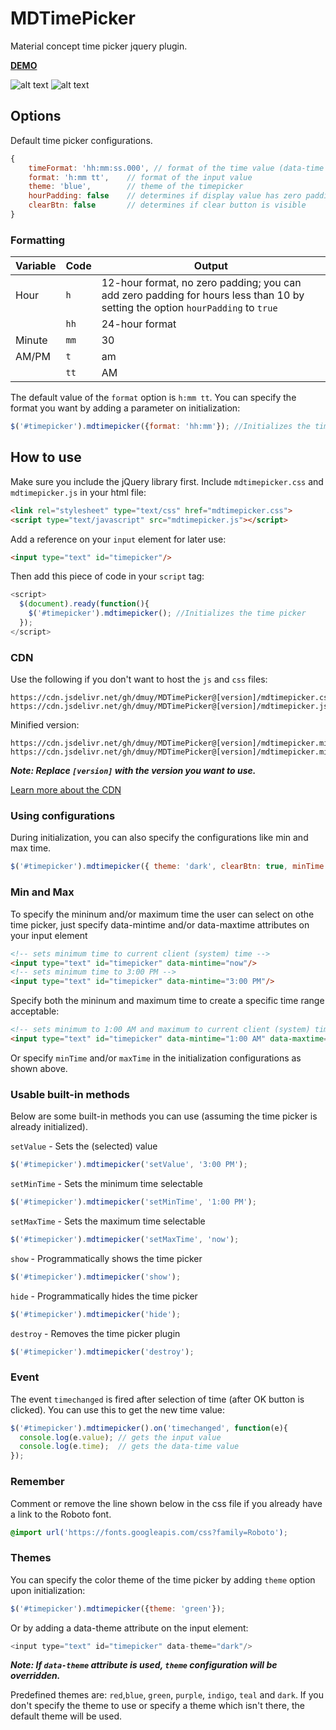 MDTimePicker
========

Material concept time picker jquery plugin.

**[DEMO](https://dmuy.github.io/MDTimePicker/)**

![alt text](https://i.imgur.com/4LyivoZ.png "TimePicker: Hour")
![alt text](https://i.imgur.com/BACEvsl.png "TimePicker: Minute")

## Options
Default time picker configurations.
```javascript
{
    timeFormat: 'hh:mm:ss.000', // format of the time value (data-time attribute)
    format: 'h:mm tt',    // format of the input value
    theme: 'blue',        // theme of the timepicker
    hourPadding: false    // determines if display value has zero padding for hour value less than 10 (i.e. 05:30 PM); 24-hour format has padding by default
    clearBtn: false       // determines if clear button is visible
}
```

### Formatting

| Variable      | Code         | Output  |
| ------------- |--------------|---------|
| Hour          | `h`          | 12-hour format, no zero padding; you can add zero padding for hours less than 10 by setting the option `hourPadding` to `true`  |
|               | `hh`         | 24-hour format |
| Minute        | `mm`         | 30      |
| AM/PM         | `t`          | am      |
|               | `tt`         | AM      |

The default value of the `format` option is `h:mm tt`. You can specify the format you want by adding a parameter on initialization:
```javascript
$('#timepicker').mdtimepicker({format: 'hh:mm'}); //Initializes the time picker and uses the specified format (i.e. 23:30)
```

## How to use
Make sure you include the jQuery library first.
Include `mdtimepicker.css` and `mdtimepicker.js` in your html file:
```html
<link rel="stylesheet" type="text/css" href="mdtimepicker.css">
<script type="text/javascript" src="mdtimepicker.js"></script>
```

Add a reference on your `input` element for later use:
```html
<input type="text" id="timepicker"/>
```

Then add this piece of code in your `script` tag:
```javascript
<script>
  $(document).ready(function(){
    $('#timepicker').mdtimepicker(); //Initializes the time picker
  });
</script>
```

### CDN
Use the following if you don't want to host the `js` and `css` files:
```
https://cdn.jsdelivr.net/gh/dmuy/MDTimePicker@[version]/mdtimepicker.css
https://cdn.jsdelivr.net/gh/dmuy/MDTimePicker@[version]/mdtimepicker.js
```
Minified version:
```
https://cdn.jsdelivr.net/gh/dmuy/MDTimePicker@[version]/mdtimepicker.min.css
https://cdn.jsdelivr.net/gh/dmuy/MDTimePicker@[version]/mdtimepicker.min.css
```
***Note: Replace `[version]` with the version you want to use.***

[Learn more about the CDN](https://www.jsdelivr.com/features#gh)

### Using configurations
During initialization, you can also specify the configurations like min and max time.
```javascript
$('#timepicker').mdtimepicker({ theme: 'dark', clearBtn: true, minTime: '3:00 PM', maxTime: '11:00 PM' });
```

### Min and Max
To specify the mininum and/or maximum time the user can select on othe time picker, just specify data-mintime and/or data-maxtime attributes on your input element
```html
<!-- sets minimum time to current client (system) time -->
<input type="text" id="timepicker" data-mintime="now"/>
<!-- sets minimum time to 3:00 PM -->
<input type="text" id="timepicker" data-mintime="3:00 PM"/>
```
Specify both the mininum and maximum time to create a specific time range acceptable:
```html
<!-- sets minimum to 1:00 AM and maximum to current client (system) time-->
<input type="text" id="timepicker" data-mintime="1:00 AM" data-maxtime="now"/>
```
Or specify `minTime` and/or `maxTime` in the initialization configurations as shown above.

### Usable built-in methods
Below are some built-in methods you can use (assuming the time picker is already initialized).

`setValue` - Sets the (selected) value
```javascript
$('#timepicker').mdtimepicker('setValue', '3:00 PM');
```
`setMinTime` - Sets the minimum time selectable
```javascript
$('#timepicker').mdtimepicker('setMinTime', '1:00 PM');
```
`setMaxTime` - Sets the maximum time selectable
```javascript
$('#timepicker').mdtimepicker('setMaxTime', 'now');
```
`show` - Programmatically shows the time picker
```javascript
$('#timepicker').mdtimepicker('show');
```
`hide` - Programmatically hides the time picker
```javascript
$('#timepicker').mdtimepicker('hide');
```
`destroy` - Removes the time picker plugin
```javascript
$('#timepicker').mdtimepicker('destroy');
```

### Event
The event `timechanged` is fired after selection of time (after OK button is clicked).
You can use this to get the new time value:
```javascript
$('#timepicker').mdtimepicker().on('timechanged', function(e){
  console.log(e.value); // gets the input value
  console.log(e.time);  // gets the data-time value
});
```

### Remember
Comment or remove the line shown below in the css file if you already have a link to the Roboto font.
```css
@import url('https://fonts.googleapis.com/css?family=Roboto');
```

### Themes
You can specify the color theme of the time picker by adding `theme` option upon initialization:
```javascript
$('#timepicker').mdtimepicker({theme: 'green'});
```
Or by adding a data-theme attribute on the input element:
```javascript
<input type="text" id="timepicker" data-theme="dark"/>
```
***Note: If `data-theme` attribute is used, `theme` configuration will be overridden.***

Predefined themes are: `red`,`blue`, `green`, `purple`, `indigo`, `teal` and `dark`.
If you don't specify the theme to use or specify a theme which isn't there, the default theme will be used.
